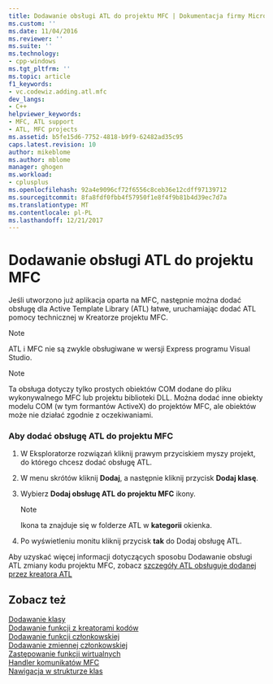 ```yaml
---
title: Dodawanie obsługi ATL do projektu MFC | Dokumentacja firmy Microsoft
ms.custom: ''
ms.date: 11/04/2016
ms.reviewer: ''
ms.suite: ''
ms.technology:
- cpp-windows
ms.tgt_pltfrm: ''
ms.topic: article
f1_keywords:
- vc.codewiz.adding.atl.mfc
dev_langs:
- C++
helpviewer_keywords:
- MFC, ATL support
- ATL, MFC projects
ms.assetid: b5fe15d6-7752-4818-b9f9-62482ad35c95
caps.latest.revision: 10
author: mikeblome
ms.author: mblome
manager: ghogen
ms.workload:
- cplusplus
ms.openlocfilehash: 92a4e9096cf72f6556c8ceb36e12cdff97139712
ms.sourcegitcommit: 8fa8fdf0fbb4f57950f1e8f4f9b81b4d39ec7d7a
ms.translationtype: MT
ms.contentlocale: pl-PL
ms.lasthandoff: 12/21/2017
---
```

# <a name="adding-atl-support-to-your-mfc-project"></a>Dodawanie obsługi ATL do projektu MFC
Jeśli utworzono już aplikacja oparta na MFC, następnie można dodać obsługę dla Active Template Library (ATL) łatwe, uruchamiając dodać ATL pomocy technicznej w Kreatorze projektu MFC.  
  
> [!NOTE]
>  ATL i MFC nie są zwykle obsługiwane w wersji Express programu Visual Studio.  
  
> [!NOTE]
>  Ta obsługa dotyczy tylko prostych obiektów COM dodane do pliku wykonywalnego MFC lub projektu biblioteki DLL. Można dodać inne obiekty modelu COM (w tym formantów ActiveX) do projektów MFC, ale obiektów może nie działać zgodnie z oczekiwaniami.  
  
### <a name="to-add-atl-support-to-your-mfc-project"></a>Aby dodać obsługę ATL do projektu MFC  
  
1.  W Eksploratorze rozwiązań kliknij prawym przyciskiem myszy projekt, do którego chcesz dodać obsługę ATL.  
  
2.  W menu skrótów kliknij **Dodaj**, a następnie kliknij przycisk **Dodaj klasę**.  
  
3.  Wybierz **Dodaj obsługę ATL do projektu MFC** ikony.  
  
    > [!NOTE]
    >  Ikona ta znajduje się w folderze ATL w **kategorii** okienka.  
  
4.  Po wyświetleniu monitu kliknij przycisk **tak** do Dodaj obsługę ATL.  
  
 Aby uzyskać więcej informacji dotyczących sposobu Dodawanie obsługi ATL zmiany kodu projektu MFC, zobacz [szczegóły ATL obsługuje dodanej przez kreatora ATL](../../mfc/reference/details-of-atl-support-added-by-the-atl-wizard.md)  
  
## <a name="see-also"></a>Zobacz też  
 [Dodawanie klasy](../../ide/adding-a-class-visual-cpp.md)   
 [Dodawanie funkcji z kreatorami kodów](../../ide/adding-functionality-with-code-wizards-cpp.md)   
 [Dodawanie funkcji członkowskiej](../../ide/adding-a-member-function-visual-cpp.md)   
 [Dodawanie zmiennej członkowskiej](../../ide/adding-a-member-variable-visual-cpp.md)   
 [Zastępowanie funkcji wirtualnych](../../ide/overriding-a-virtual-function-visual-cpp.md)   
 [Handler komunikatów MFC](../../mfc/reference/adding-an-mfc-message-handler.md)   
 [Nawigacja w strukturze klas](../../ide/navigating-the-class-structure-visual-cpp.md)
